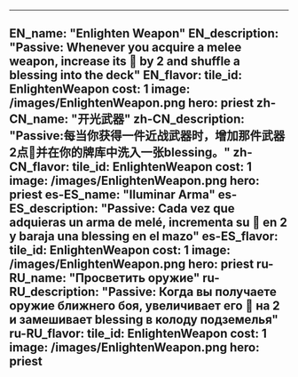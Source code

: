 ---

EN_name: "Enlighten Weapon"
EN_description: "Passive: Whenever you acquire a melee weapon, increase its 🔸 by 2 and shuffle a blessing into the deck"
EN_flavor: 
tile_id: EnlightenWeapon
cost: 1
image: /images/EnlightenWeapon.png
hero: priest
zh-CN_name: "开光武器"
zh-CN_description: "Passive:每当你获得一件近战武器时，增加那件武器2点🔸并在你的牌库中洗入一张blessing。"
zh-CN_flavor: 
tile_id: EnlightenWeapon
cost: 1
image: /images/EnlightenWeapon.png
hero: priest
es-ES_name: "Iluminar Arma"
es-ES_description: "Passive: Cada vez que adquieras un arma de melé, incrementa su 🔸 en 2 y baraja una blessing en el mazo"
es-ES_flavor: 
tile_id: EnlightenWeapon
cost: 1
image: /images/EnlightenWeapon.png
hero: priest
ru-RU_name: "Просветить оружие"
ru-RU_description: "Passive: Когда вы получаете оружие ближнего боя, увеличивает его 🔸 на 2 и замешивает blessing в колоду подземелья"
ru-RU_flavor: 
tile_id: EnlightenWeapon
cost: 1
image: /images/EnlightenWeapon.png
hero: priest
---